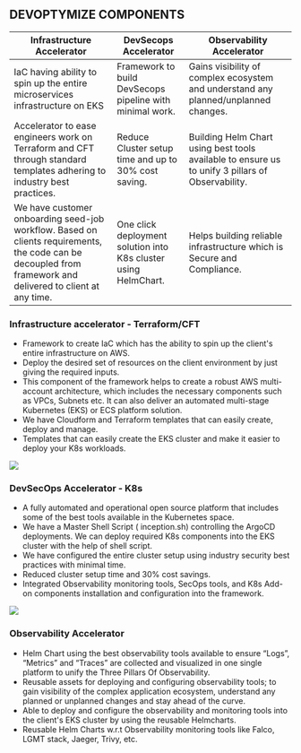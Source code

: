 ## DEVOPTYMIZE COMPONENTS 

| Infrastructure Accelerator | DevSecops Accelerator | Observability Accelerator | 
| -------- | -------- | -------- |
| IaC having ability to spin up the entire microservices infrastructure on EKS | Framework to build DevSecops pipeline with minimal work.| Gains visibility of complex ecosystem  and understand any planned/unplanned changes.| 
| Accelerator to ease engineers work on Terraform and CFT through standard templates adhering to industry best practices. | Reduce Cluster setup time and up to 30% cost saving. |Building Helm Chart using best tools available to ensure us to unify 3 pillars of Observability.  | 
| We have customer onboarding seed-job workflow. Based on clients requirements, the code can be decoupled from framework and delivered to client at any time.  |One click deployment solution into K8s cluster using HelmChart.  | Helps building reliable infrastructure which is Secure and Compliance. | 





### Infrastructure accelerator - Terraform/CFT

- Framework to create IaC which has the ability to spin up the client's entire infrastructure on AWS.
- Deploy the desired set of resources on the client environment by just giving the required inputs.
- This component of the framework helps to create a robust AWS multi-account architecture, which includes the necessary components such as VPCs, Subnets etc. It can also deliver an automated multi-stage Kubernetes (EKS) or ECS platform solution. 
- We have Cloudform and Terraform templates that can easily create, deploy and manage.
- Templates that can easily create the EKS cluster and make it easier to deploy your K8s workloads.

![](https://gitlab.cloudifyops.com/devoptymize/documentation/-/raw/main/images/15.png)

### DevSecOps Accelerator - K8s

-  A fully automated and operational open source platform that includes some of the best tools available in the Kubernetes space.
- We have a Master Shell Script ( inception.sh) controlling the ArgoCD deployments. We can deploy required K8s components into the EKS cluster with the help of shell script.
- We have configured the entire cluster setup using industry security best practices with minimal time. 
- Reduced cluster setup time and 30% cost savings. 
- Integrated Observability monitoring tools, SecOps tools, and K8s Add-on components installation and configuration into the framework.


![](https://gitlab.cloudifyops.com/devoptymize/documentation/-/raw/main/images/14.png)


### Observability Accelerator 

- Helm Chart using the best observability tools available to ensure “Logs”, “Metrics” and “Traces” are collected and visualized in one single platform to unify the Three Pillars Of Observability. 
- Reusable assets for deploying and configuring observability tools; to gain visibility of the complex application ecosystem, understand any planned or unplanned changes and stay ahead of the curve.
- Able to deploy and configure the observability and monitoring tools into the client's EKS cluster by using the reusable Helmcharts.
- Reusable Helm Charts w.r.t Observability monitoring tools like Falco, LGMT stack, Jaeger, Trivy, etc.